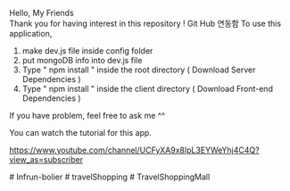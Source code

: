 Hello, My Friends  
Thank you for having interest in this repository ! 
Git Hub  연동함
To use this application, 

1. make dev.js file inside config folder 
2. put mongoDB info into dev.js file 
3. Type  " npm install " inside the root directory  ( Download Server Dependencies ) 
4. Type " npm install " inside the client directory ( Download Front-end Dependencies )


If you have problem, feel free to ask me ^^ 

You can watch the tutorial for this app.

https://www.youtube.com/channel/UCFyXA9x8lpL3EYWeYhj4C4Q?view_as=subscriber


#   I n f r u n - b o l i e r 
 
 # travelShopping
#   T r a v e l S h o p p i n g M a l l  
 